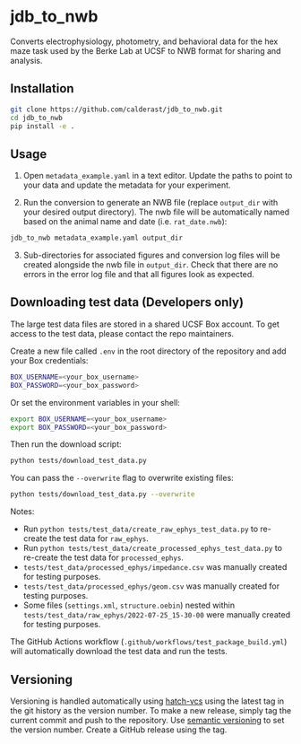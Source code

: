 # jdb_to_nwb
Converts electrophysiology, photometry, and behavioral data for the hex maze task used by the Berke Lab at UCSF to NWB format for sharing and analysis.

## Installation

```bash
git clone https://github.com/calderast/jdb_to_nwb.git
cd jdb_to_nwb
pip install -e .
```

## Usage

1. Open `metadata_example.yaml` in a text editor. Update the paths to point to your data and update the metadata for your experiment.

2. Run the conversion to generate an NWB file (replace `output_dir` with your desired output directory).
The nwb file will be automatically named based on the animal name and date (i.e. `rat_date.nwb`):
```bash
jdb_to_nwb metadata_example.yaml output_dir
```

3. Sub-directories for associated figures and conversion log files will be created alongside the nwb file in `output_dir`. Check that there are no errors in the error log file and that all figures look as expected.

## Downloading test data (Developers only)

The large test data files are stored in a shared UCSF Box account. To get access to the test data,
please contact the repo maintainers.

Create a new file called `.env` in the root directory of the repository and add your Box credentials:
```bash
BOX_USERNAME=<your_box_username>
BOX_PASSWORD=<your_box_password>
```
Or set the environment variables in your shell:
```bash
export BOX_USERNAME=<your_box_username>
export BOX_PASSWORD=<your_box_password>
```

Then run the download script:
```bash
python tests/download_test_data.py
```

You can pass the `--overwrite` flag to overwrite existing files:
```bash
python tests/download_test_data.py --overwrite
```

Notes:
- Run `python tests/test_data/create_raw_ephys_test_data.py` to re-create the test data for `raw_ephys`.
- Run `python tests/test_data/create_processed_ephys_test_data.py` to re-create the test data for `processed_ephys`.
- `tests/test_data/processed_ephys/impedance.csv` was manually created for testing purposes.
- `tests/test_data/processed_ephys/geom.csv` was manually created for testing purposes.
- Some files (`settings.xml`, `structure.oebin`) nested within `tests/test_data/raw_ephys/2022-07-25_15-30-00` 
  were manually created for testing purposes.

The GitHub Actions workflow (`.github/workflows/test_package_build.yml`) will automatically download the test data and run the tests.


## Versioning

Versioning is handled automatically using [hatch-vcs](https://github.com/ofek/hatch-vcs) using the latest
tag in the git history as the version number. To make a new release, simply tag the current commit and 
push to the repository. Use [semantic versioning](https://semver.org/) to set the version number.
Create a GitHub release using the tag.
